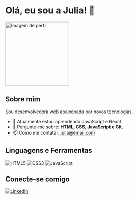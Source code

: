 # Olá, eu sou a Julia! 👋

<img src="https://github.com/juliagit/imagem_de_exemplo.png" alt="Imagem de perfil" width="200" />

## Sobre mim

<p>Sou desenvolvedora web apaixonada por novas tecnologias.</p>

<ul>
  <li>🌱 Atualmente estou aprendendo JavaScript e React.</li>
  <li>💬 Pergunte-me sobre: <strong>HTML, CSS, JavaScript e Git</strong>.</li>
  <li>📫 Como me contatar: <a href="mailto:julia@email.com">julia@email.com</a></li>
</ul>

## Linguagens e Ferramentas

<p align="left">
  <img src="https://img.shields.io/badge/HTML5-%23E34F26.svg?&style=flat&logo=html5&logoColor=white" alt="HTML5"/>
  <img src="https://img.shields.io/badge/CSS3-%231572B6.svg?&style=flat&logo=css3&logoColor=white" alt="CSS3"/>
  <img src="https://img.shields.io/badge/JavaScript-%23F7DF1E.svg?&style=flat&logo=javascript&logoColor=black" alt="JavaScript"/>
</p>

## Conecte-se comigo

<p>
  <a href="https://www.linkedin.com/in/julia-linkedin" target="_blank">
    <img src="https://img.shields.io/badge/LinkedIn-%230077B5.svg?style=flat&logo=linkedin&logoColor=white" alt="LinkedIn"/>
  </a>
</p>
